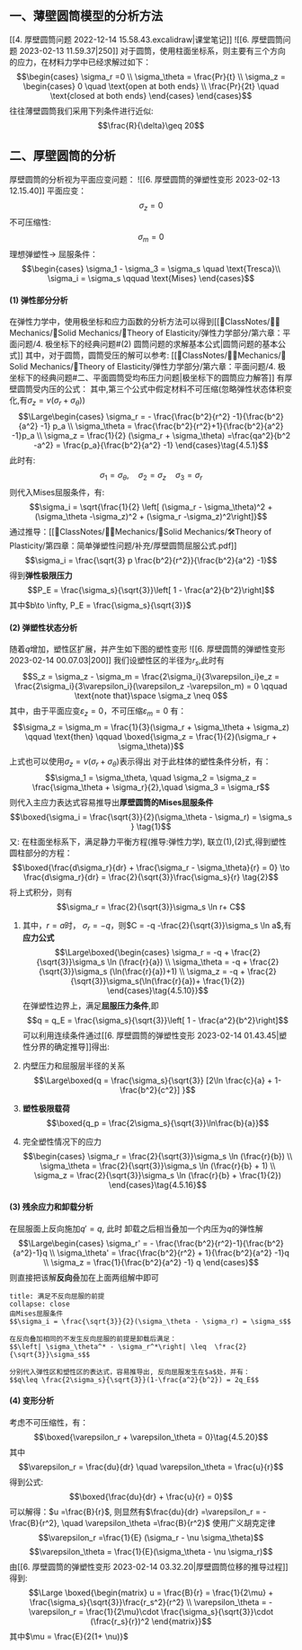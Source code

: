 ## 一、薄壁圆筒模型的分析方法
[[4. 厚壁圆筒问题 2022-12-14 15.58.43.excalidraw|课堂笔记]]
![[6. 厚壁圆筒问题 2023-02-13 11.59.37|250]]
对于圆筒，使用柱面坐标系，则主要有三个方向的应力，在材料力学中已经求解过如下：
$$\begin{cases}
\sigma_r =0 \\
\sigma_\theta = \frac{Pr}{t} \\
\sigma_z = \begin{cases}
0 \quad \text{open at both ends} \\
\frac{Pr}{2t} \quad \text{closed at both ends} 
\end{cases}
\end{cases}$$
往往薄壁圆筒我们采用下列条件进行近似: 
$$\frac{R}{\delta}\geq  20$$
## 二、厚壁圆筒的分析
厚壁圆筒的分析视为平面应变问题：
![[6. 厚壁圆筒的弹塑性变形 2023-02-13 12.15.40]]
平面应变：
$$\sigma_z = 0$$
不可压缩性: 
$$\sigma_m =0$$
理想弹塑性-> 屈服条件：
$$\begin{cases}
\sigma_1 - \sigma_3 = \sigma_s \quad  \text{Tresca}\\
\sigma_i = \sigma_s \qquad \text{Mises}
\end{cases}$$
#### (1) 弹性部分分析
在弹性力学中，使用极坐标和应力函数的分析方法可以得到[[📘ClassNotes/👨‍🔧Mechanics/🕋Solid Mechanics/🔨Theory of Elasticity/弹性力学部分/第六章：平面问题/4. 极坐标下的经典问题#(2) 圆筒问题的求解基本公式|圆筒问题的基本公式]]
其中，对于圆筒，圆筒受压的解可以参考: [[📘ClassNotes/👨‍🔧Mechanics/🕋Solid Mechanics/🔨Theory of Elasticity/弹性力学部分/第六章：平面问题/4. 极坐标下的经典问题#二、平面圆筒受均布压力问题|极坐标下的圆筒应力解答]]
有厚壁圆筒受内压的公式：
其中,第三个公式中假定材料不可压缩(忽略弹性状态体积变化,有$\sigma_z =\nu(\sigma_r + \sigma_\theta)$)
$$\Large\begin{cases}
\sigma_r = - \frac{\frac{b^2}{r^2} -1}{\frac{b^2}{a^2} -1} p_a \\
\sigma_\theta = \frac{\frac{b^2}{r^2}+1}{\frac{b^2}{a^2} -1}p_a \\
\sigma_z = \frac{1}{2} (\sigma_r + \sigma_\theta) =\frac{qa^2}{b^2 -a^2} = \frac{p_a}{\frac{b^2}{a^2} -1} 
\end{cases}\tag{4.5.1}$$
此时有:
$$\sigma_1 = \sigma_\theta, \quad  \sigma_2 = \sigma_z \quad \sigma_3 = \sigma_r$$
则代入Mises屈服条件，有: 
$$\sigma_i = \sqrt{\frac{1}{2} \left[ (\sigma_r - \sigma_\theta)^2 + (\sigma_\theta -\sigma_z)^2 + (\sigma_r -\sigma_z)^2\right]}$$
通过推导：[[📘ClassNotes/👨‍🔧Mechanics/🕋Solid Mechanics/🛠️Theory of Plasticity/第四章：简单弹塑性问题/补充/厚壁圆筒屈服公式.pdf]]
$$\sigma_i = \frac{\sqrt{3} p \frac{b^2}{r^2}}{\frac{b^2}{a^2} -1}$$
得到**弹性极限压力**
$$P_E = \frac{\sigma_s}{\sqrt{3}}\left[ 1 - \frac{a^2}{b^2}\right]$$
其中$b\to \infty, P_E = \frac{\sigma_s}{\sqrt{3}}$

#### (2) 弹塑性状态分析
随着$q$增加，塑性区扩展，并产生如下图的塑性变形
![[6. 厚壁圆筒的弹塑性变形 2023-02-14 00.07.03|200]]
我们设塑性区的半径为$r_s,$此时有
$$S_z = \sigma_z - \sigma_m  = \frac{2\sigma_i}{3\varepsilon_i}e_z = \frac{2\sigma_i}{3\varepsilon_i}(\varepsilon_z -\varepsilon_m) = 0 \qquad \text{note that}\space \sigma_z \neq 0$$
其中，由于平面应变$\varepsilon_z = 0$，不可压缩$\varepsilon_m =  0$
有：
$$\sigma_z = \sigma_m = \frac{1}{3}(\sigma_r + \sigma_\theta + \sigma_z) \qquad \text{then} \qquad \boxed{\sigma_z = \frac{1}{2}(\sigma_r + \sigma_\theta)}$$
上式也可以使用$\sigma_z =\nu(\sigma_r + \sigma_\theta)$表示得出
对于此柱体的塑性条件分析，有：
$$\sigma_1 = \sigma_\theta, \quad \sigma_2 = \sigma_z = \frac{\sigma_\theta + \sigma_r}{2},\quad \sigma_3 = \sigma_r$$
则代入主应力表达式容易推导出**厚壁圆筒的Mises屈服条件**
$$\boxed{\sigma_i = \frac{\sqrt{3}}{2}(\sigma_\theta - \sigma_r) = \sigma_s } \tag{1}$$
又: 在柱面坐标系下，满足静力平衡方程(推导:弹性力学), 联立(1),(2)式,得到塑性圆柱部分的方程：
$$\boxed{\frac{d\sigma_r}{dr} + \frac{\sigma_r - \sigma_\theta}{r} = 0} \to \frac{d\sigma_r}{dr} =  \frac{2}{\sqrt{3}}\frac{\sigma_s}{r} \tag{2}$$
将上式积分，则有
$$\sigma_r = \frac{2}{\sqrt{3}}\sigma_s \ln r+ C$$
1. 其中，$r=a$时， $\sigma_r = -q$，则$C = -q -\frac{2}{\sqrt{3}}\sigma_s \ln a$,有**应力公式**
$$\Large\boxed{\begin{cases}
\sigma_r =  -q + \frac{2}{\sqrt{3}}\sigma_s \ln (\frac{r}{a}) \\
\sigma_\theta = -q  + \frac{2}{\sqrt{3}}\sigma_s (\ln(\frac{r}{a})+1) \\
\sigma_z = -q + \frac{2}{\sqrt{3}}\sigma_s(\ln(\frac{r}{a})+ \frac{1}{2})
\end{cases}\tag{4.5.10}}$$
在弹塑性边界上，满足**屈服压力条件**,即
$$q = q_E = \frac{\sigma_s}{\sqrt{3}}\left[ 1 - \frac{a^2}{b^2}\right]$$
可以利用连续条件通过[[6. 厚壁圆筒的弹塑性变形 2023-02-14 01.43.45|塑性分界的确定推导]]得出:

2. 内壁压力和屈服层半径的关系
$$\Large\boxed{q = \frac{\sigma_s}{\sqrt{3}} [2\ln \frac{c}{a} + 1- \frac{b^2}{c^2}] }$$
3. **塑性极限载荷**
$$\boxed{q_p = \frac{2\sigma_s}{\sqrt{3}}\ln\frac{b}{a}}$$
4. 完全塑性情况下的应力
$$\begin{cases}
\sigma_r = \frac{2}{\sqrt{3}}\sigma_s \ln (\frac{r}{b}) \\
\sigma_\theta = \frac{2}{\sqrt{3}}\sigma_s \ln (\frac{r}{b} + 1) \\
\sigma_z = \frac{2}{\sqrt{3}}\sigma_s \ln (\frac{r}{b} + \frac{1}{2}) 
\end{cases}\tag{4.5.16}$$
#### (3) 残余应力和卸载分析 

在屈服面上反向施加$q'= q$, 此时 卸载之后相当叠加一个内压为$q$的弹性解
$$\Large\begin{cases}
\sigma_r' = - \frac{\frac{b^2}{r^2}-1}{\frac{b^2}{a^2}-1}q  \\
\sigma_\theta' = \frac{\frac{b^2}{r^2} + 1}{\frac{b^2}{a^2} -1}q \\
\sigma_z = \frac{1}{\frac{b^2}{a^2} -1} q
\end{cases}$$
则直接把该解**反向**叠加在上面两组解中即可

`````ad-caution
title: 满足不反向屈服的前提
collapse: close
由Mises屈服条件
$$\sigma_i = \frac{\sqrt{3}}{2}(\sigma_\theta - \sigma_r) = \sigma_s$$

在反向叠加相同的不发生反向屈服的前提是卸载后满足：
$$\left| \sigma_\theta^* - \sigma_r^*\right| \leq  \frac{2}{\sqrt{3}}\sigma_s$$

分别代入弹性区和塑性区的表达式，容易推导出, 反向屈服发生在$a$处，并有：
$$q\leq \frac{2\sigma_s}{\sqrt{3}}(1-\frac{a^2}{b^2}) = 2q_E$$
`````

#### (4) 变形分析
考虑不可压缩性，有：
$$\boxed{\varepsilon_r + \varepsilon_\theta  = 0}\tag{4.5.20}$$
其中
$$\varepsilon_r = \frac{du}{dr} \quad \varepsilon_\theta = \frac{u}{r}$$
得到公式:
$$\boxed{\frac{du}{dr} + \frac{u}{r} = 0}$$
可以解得：$u =\frac{B}{r}$, 则显然有$\frac{du}{dr} =\varepsilon_r = -\frac{B}{r^2}, \quad \varepsilon_\theta =\frac{B}{r^2}$
使用广义胡克定律
$$\varepsilon_r =\frac{1}{E} (\sigma_r - \nu \sigma_\theta)$$
$$\varepsilon_\theta = \frac{1}{E}(\sigma_\theta - \nu \sigma_r)$$
由[[6. 厚壁圆筒的弹塑性变形 2023-02-14 03.32.20|厚壁圆筒位移的推导过程]]得到: 
$$\Large \boxed{\begin{matrix}
u = \frac{B}{r} = \frac{1}{2\mu} + \frac{\sigma_s}{\sqrt{3}}\frac{r_s^2}{r^2} \\ 
\varepsilon_\theta = -\varepsilon_r = \frac{1}{2\mu}\cdot  \frac{\sigma_s}{\sqrt{3}}\cdot (\frac{r_s}{r})^2
\end{matrix}}$$
其中$\mu = \frac{E}{2(1+ \nu)}$



